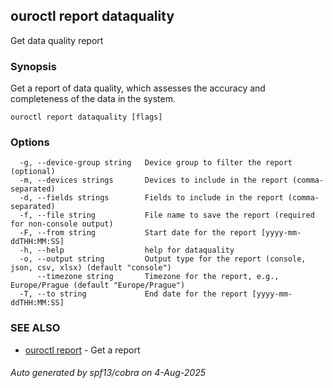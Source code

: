 ## ouroctl report dataquality

Get data quality report

### Synopsis

Get a report of data quality, which assesses the accuracy and completeness of the data in the system.

```
ouroctl report dataquality [flags]
```

### Options

```
  -g, --device-group string   Device group to filter the report (optional)
  -m, --devices strings       Devices to include in the report (comma-separated)
  -d, --fields strings        Fields to include in the report (comma-separated)
  -f, --file string           File name to save the report (required for non-console output)
  -F, --from string           Start date for the report [yyyy-mm-ddTHH:MM:SS]
  -h, --help                  help for dataquality
  -o, --output string         Output type for the report (console, json, csv, xlsx) (default "console")
      --timezone string       Timezone for the report, e.g., Europe/Prague (default "Europe/Prague")
  -T, --to string             End date for the report [yyyy-mm-ddTHH:MM:SS]
```

### SEE ALSO

* [ouroctl report](ouroctl_report.md)	 - Get a report

###### Auto generated by spf13/cobra on 4-Aug-2025
